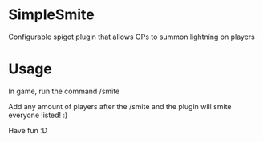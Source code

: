 # SimpleSmite
Configurable spigot plugin that allows OPs to summon lightning on players

# Usage
In game, run the command /smite <players>

Add any amount of players after the /smite and the plugin will smite everyone listed! :)

Have fun :D
